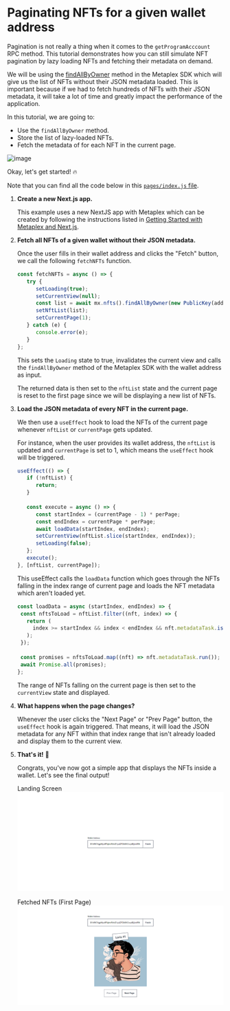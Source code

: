 # Paginating NFTs for a given wallet address

Pagination is not really a thing when it comes to the `getProgramAcccount` RPC method. This tutorial demonstrates how you can still simulate NFT pagination by lazy loading NFTs and fetching their metadata on demand.

We will be using the [findAllByOwner](https://github.com/metaplex-foundation/js#findallbyowner) method in the Metaplex SDK which will give us the list of NFTs without their JSON metadata loaded. This is important because if we had to fetch hundreds of NFTs with their JSON metadata, it will take a lot of time and greatly impact the performance of the application.

In this tutorial, we are going to:
- Use the `findAllByOwner` method.
- Store the list of lazy-loaded NFTs.
- Fetch the metadata of for each NFT in the current page.

![image](https://user-images.githubusercontent.com/56197821/176737427-43df0aca-6ea9-443f-b9e9-718bdb654ab4.png)

Okay, let's get started! 🔥

Note that you can find all the code below in this [`pages/index.js` file](./pages/index.js).

1. **Create a new Next.js app.**

   This example uses a new NextJS app with Metaplex which can be created by following the instructions listed in [Getting Started with Metaplex and Next.js](../getting-started-nextjs).

2. **Fetch all NFTs of a given wallet without their JSON metadata.**
   
   Once the user fills in their wallet address and clicks the "Fetch" button, we call the following `fetchNFTs` function.

   ```js
   const fetchNFTs = async () => {
      try {
         setLoading(true);
         setCurrentView(null);
         const list = await mx.nfts().findAllByOwner(new PublicKey(address));
         setNftList(list);
         setCurrentPage(1);
      } catch (e) {
         console.error(e);
      }
   };
   ```
   This sets the `Loading` state to true, invalidates the current view and calls the `findAllByOwner` method of the Metaplex SDK with the wallet address as input.

   The returned data is then set to the `nftList` state and the current page is reset to the first page since we will be displaying a new list of NFTs.

3. **Load the JSON metadata of every NFT in the current page.**
   
   We then use a `useEffect` hook to load the NFTs of the current page whenever `nftList` or `currentPage` gets updated.
   
   For instance, when the user provides its wallet address, the `nftList` is updated and `currentPage` is set to 1, which means the `useEffect` hook will be triggered.

   ```js
   useEffect(() => {
      if (!nftList) {
         return;
      }

      const execute = async () => {
         const startIndex = (currentPage - 1) * perPage;
         const endIndex = currentPage * perPage;
         await loadData(startIndex, endIndex);
         setCurrentView(nftList.slice(startIndex, endIndex));
         setLoading(false);
      };
      execute();
   }, [nftList, currentPage]);
   ```

   This useEffect calls the `loadData` function which goes through the NFTs falling in the index range of current page and loads the NFT metadata which aren't loaded yet.

   ```js
   const loadData = async (startIndex, endIndex) => {
    const nftsToLoad = nftList.filter((nft, index) => {
      return (
        index >= startIndex && index < endIndex && nft.metadataTask.isPending()
      );
    });

    const promises = nftsToLoad.map((nft) => nft.metadataTask.run());
    await Promise.all(promises);
   };
   ```

   The range of NFTs falling on the current page is then set to the `currentView` state and displayed.

4. **What happens when the page changes?**
   
   Whenever the user clicks the "Next Page" or "Prev Page" button, the `useEffect` hook is again triggered. That means, it will load the JSON metadata for any NFT within that index range that isn't already loaded and display them to the current view.

5. **That's it!** 🎉
   
   Congrats, you've now got a simple app that displays the NFTs inside a wallet. Let's see the final output!

   Landing Screen
   ![image](./output1.png)

   Fetched NFTs (First Page)
   ![image](./output2.png)

